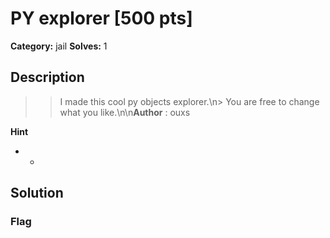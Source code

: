 # PY explorer [500 pts]

**Category:** jail
**Solves:** 1

## Description
>> I made this cool py objects explorer.\n> You are free to change what you like.\n\n**Author** : ouxs

**Hint**
* -

## Solution

### Flag

